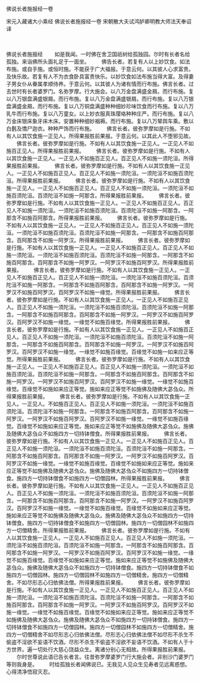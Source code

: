 佛说长者施报经一卷


宋元入藏诸大小乘经
佛说长者施报经一卷
宋朝散大夫试鸿胪卿明教大师法天奉诏译


　　

佛说长者施报经
　　如是我闻。一时佛在舍卫国祇树给孤独园。尔时有长者名给孤独。来诣佛所头面礼足于一面坐。
　　佛告长者。若复有人以上妙饮食。如法布施。或自手施。或恒时施。不能获于广大福报。于意云何。以其彼人心求富贵。及快乐故。若复有人不为衣食卧具富贵快乐。以妙饮食如法布施当得大富。及得妻子男女仆从眷属孝顺侍养。于意云何。以其彼人为诸有情而行布施。佛言长者。过去世时有长者婆罗门。名弥罗摩。行大施会。以八万金盘满盛金屑。而行布施。复以八万银盘满盛银屑。而行布施。复以八万金盘满盛银屑。而行布施。复以八万银盘满盛金屑。而行布施。复以八万铜盘满盛种种细妙珍味饮食而行布施。复以八万乳牛而行布施。复以八万童女。以上妙衣服真珠璎珞种种庄严。而行布施。复以八万金床银床象牙床木床。安置种种细妙裀褥。而行布施。复以八万辇舆车乘。敷以白氎及憍尸迦衣。种种严饰而行布施。
　　佛言长者。彼弥罗摩如是行施。不如有人以其饮食施一正见人。所得果报胜前果报。于意云何。以其此人不堕邪见故。
　　佛言长者。彼弥罗摩如是行施。不如有人以其饮食施一正见人。一正见人不如施百正见人。所得果报胜前果报。
　　佛言长者。彼弥罗摩如是行施。不如有人以其饮食施一正见人。一正见人不如施百正见人。百正见人不如施一须陀洹。所得果报胜前果报。
　　佛言长者。彼弥罗摩如是行施。不如有人以其饮食施一正见人。一正见人不如施百正见人。百正见人不如施一须陀洹。一须陀洹不如施百须陀洹。所得果报胜前果报。
　　佛言长者。彼弥罗摩如是行施。不如有人以其饮食施一正见人。一正见人不如施百正见人。百正见人不如施一须陀洹。一须陀洹不如施百须陀洹。百须陀洹不如施一阿那含。所得果报胜前果报。
　　佛言长者。彼弥罗摩如是行施。不如有人以其饮食施一正见人。一正见人不如施百正见人。百正见人不如施一须陀洹。一须陀洹不如施百须陀洹。百须陀洹不如施一阿那含。一阿那含不如施百阿那含。所得果报胜前果报。
　　佛言长者。彼弥罗摩如是行施。不如有人以其饮食施一正见人。一正见人不如施百正见人。百正见人不如施一须陀洹。一须陀洹不如施百须陀洹。百须陀洹不如施一阿那含。一阿那含不如施百阿那含。百阿那含不如施一阿罗汉。所得果报胜前果报。
　　佛言长者。彼弥罗摩如是行施。不如有人以其饮食施一正见人。一正见人不如施百正见人。百正见人不如施一须陀洹。一须陀洹不如施百须陀洹。百须陀洹不如施一阿那含。一阿那含不如施百阿那含。百阿那含不如施一阿罗汉。一阿罗汉不如施百阿罗汉。所得果报胜前果报。
　　佛言长者。彼弥罗摩如是行施。不如有人以其饮食施一正见人。一正见人不如施百正见人。百正见人不如施一须陀洹。一须陀洹不如施百须陀洹。百须陀洹不如施一阿那含。一阿那含不如施百阿那含。百阿那含不如施一阿罗汉。一阿罗汉不如施百阿罗汉。百阿罗汉不如施一缘觉。所得果报胜前果报。
　　佛言长者。彼弥罗摩如是行施。不如有人以其饮食施一正见人。一正见人不如施百正见人。百正见人不如施一须陀洹。一须陀洹不如施百须陀洹。百须陀洹不如施一阿那含。一阿那含不如施百阿那含。百阿那含不如施一阿罗汉。一阿罗汉不如施百阿罗汉。百阿罗汉不如施一缘觉。一缘觉不如施百缘觉。所得果报胜前果报。
　　佛言长者。彼弥罗摩如是行施。不如有人以其饮食施一正见人。一正见人不如施百正见人。百正见人不如施一须陀洹。一须陀洹不如施百须陀洹。百须陀洹不如施一阿那含。一阿那含不如施百阿那含。百阿那含不如施一阿罗汉。一阿罗汉不如施百阿罗汉。百阿罗汉不如施一缘觉。一缘觉不如施百缘觉。百缘觉不如施一如来应正等觉。所得果报胜前果报。
　　佛言长者。彼弥罗摩如是行施。不如有人以其饮食施一正见人。一正见人不如施百正见人。百正见人不如施一须陀洹。一须陀洹不如施百须陀洹。百须陀洹不如施一阿那含。一阿那含不如施百阿那含。百阿那含不如施一阿罗汉。一阿罗汉不如施百阿罗汉。百阿罗汉不如施一缘觉。一缘觉不如施百缘觉。百缘觉不如施如来应正等觉。施如来应正等觉不如施佛及随佛大苾刍众。所得果报胜前果报。
　　佛言长者。彼弥罗摩如是行施。不如有人以其饮食施一正见人。一正见人。不如施百正见人。百正见人不如施一须陀洹。一须陀洹不如施百须陀洹。百须陀洹不如施一阿那含。一阿那含不如施百阿那含。百阿那含不如施一阿罗汉。一阿罗汉不如施百阿罗汉。百阿罗汉不如施一缘觉。一缘觉不如施百缘觉。百缘觉不如施如来应正等觉。施如来应正等觉不如施佛及随佛大苾刍众。施佛及随佛大苾刍众不如施四方一切持钵僧食。所得果报胜前果报。
　　佛言长者。彼弥罗摩如是行施。不如有人以其饮食施一正见人。一正见人不如施百正见人。百正见人不如施一须陀洹。一须陀洹不如施百须陀洹。百须陀洹不如施一阿那含。一阿那含不如施百阿那含。百阿那含不如施一阿罗汉。一阿罗汉不如施百阿罗汉。百阿罗汉不如施一缘觉。一缘觉不如施百缘觉。百缘觉不如施如来应正等觉。施如来应正等觉不如施佛及随佛大苾刍众。施佛及随佛大苾刍众不如施四方一切持钵僧食。施四方一切持钵僧食不如施四方一切僧园林。所得果报胜前果报。
　　佛言长者。彼弥罗摩如是行施。不如有人以其饮食施一正见人。一正见人不如施百正见人。百正见人不如施一须陀洹。一须陀洹不如施百须陀洹。百须陀洹不如施一阿那含。一阿那含不如施百阿那含。百阿那含不如施一阿罗汉。一阿罗汉不如施百阿罗汉。百阿罗汉不如施一缘觉。一缘觉不如施百缘觉。百缘觉不如施如来应正等觉。施如来应正等觉不如施佛及随佛大苾刍众。施佛及随佛大苾刍众不如施四方一切持钵僧食。施四方一切持钵僧食不如施四方一切僧园林。施四方一切僧园林不如施四方一切僧精舍。所得果报胜前果报。
　　佛言长者。彼弥罗摩如是行施。不如有人以其饮食施一正见人。一正见人不如施百正见人。百正见人不如施一须陀洹。一须陀洹不如施百须陀洹。百须陀洹不如施一阿那含。一阿那含不如施百阿那含。百阿那含不如施一阿罗汉。一阿罗汉不如施百阿罗汉。百阿罗汉不如施一缘觉。一缘觉不如施百缘觉。百缘觉不如施如来应正等觉。施如来应正等觉不如施佛及随佛大苾刍众。施佛及随佛大苾刍众不如施四方一切持钵僧食。施四方一切持钵僧食不如施四方一切僧园林。施四方一切僧园林不如施四方一切僧精舍。施四方一切僧精舍。不如尽形志心归依佛法僧。所得果报胜前果报。
　　佛言长者。彼弥罗摩如是行施。不如有人以其饮食施一正见人。一正见人不如施百正见人。百正见人不如施一须陀洹。一须陀洹不如施百须陀洹。百须陀洹不如施一阿那含。一阿那含不如施百阿那含。百阿那含不如施一阿罗汉。一阿罗汉不如施百阿罗汉。百阿罗汉不如施一缘觉。一缘觉不如施百缘觉。百缘觉不如施如来应正等觉。施如来应正等觉不如施佛及随佛大苾刍众。施佛及随佛大苾刍众不如施四方一切持钵僧食。施四方一切持钵僧食不如施四方一切僧园林。施四方一切僧园林不如施四方一切僧精舍。施四方一切僧精舍不如尽形志心归依佛法僧。尽形志心归依佛法僧不如尽形不杀生不偷盗不淫欲不妄语不饮酒。尽形不杀生不偷盗不淫欲不妄语不饮酒。不如有人于十方世界。遍一切处行大慈心饶益众生。离诸分别心无相故。所得果报胜前果报。
　　尔时世尊说此语已告长者言。往昔弥罗摩婆罗门行大施会者。非别沙门婆罗门等则我身是。
　　时给孤独长者闻佛说已。无我见人见众生见寿者见远离惑想。心得清净悟寂灭忍。


